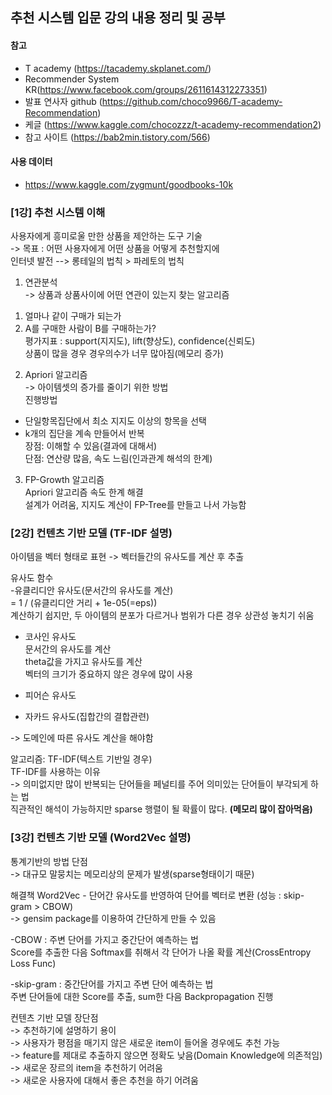 ## 추천 시스템 입문 강의 내용 정리 및 공부  
#### 참고
- T academy (https://tacademy.skplanet.com/)  
- Recommender System KR(https://www.facebook.com/groups/2611614312273351)  
- 발표 연사자 github (https://github.com/choco9966/T-academy-Recommendation)  
- 케글 (https://www.kaggle.com/chocozzz/t-academy-recommendation2)  
- 참고 사이트 (https://bab2min.tistory.com/566)

#### 사용 데이터
- https://www.kaggle.com/zygmunt/goodbooks-10k  

### [1강] 추천 시스템 이해  

사용자에게 흥미로울 만한 상품을 제안하는 도구 기술  
-> 목표 : 어떤 사용자에게 어떤 상품을 어떻게 추천할지에  
인터넷 발전 --> 롱테일의 법칙 > 파레토의 법칙  

1. 연관분석  
-> 상품과 상품사이에 어떤 연관이 있는지 찾는 알고리즘  
1) 얼마나 같이 구매가 되는가  
2) A를 구매한 사람이 B를 구매하는가?  
평가지표 : support(지지도), lift(향상도), confidence(신뢰도)  
상품이 많을 경우 경우의수가 너무 많아짐(메모리 증가)  

2. Apriori 알고리즘  
-> 아이템셋의 증가를 줄이기 위한 방법  
진행방법  
- 단일항목집단에서 최소 지지도 이상의 항목을 선택  
- k개의 집단을 계속 만들어서 반복  
장점: 이해할 수 있음(결과에 대해서)  
단점: 연산량 많음, 속도 느림(인과관계 해석의 한계)  

3. FP-Growth 알고리즘  
Apriori 알고리즘 속도 한계 해결  
설계가 어려움, 지지도 계산이 FP-Tree를 만들고 나서 가능함  

### [2강] 컨텐츠 기반 모델 (TF-IDF 설명)  
아이템을 벡터 형태로 표현 -> 벡터들간의 유사도를 계산 후 추출  

유사도 함수  
-유클리디안 유사도(문서간의 유사도를 계산)  
= 1 / (유클리디안 거리 + 1e-05(=eps))  
계산하기 쉽지만, 두 아이템의 분포가 다르거나 범위가 다른 경우 상관성 놓치기 쉬움  

- 코사인 유사도  
문서간의 유사도를 계산  
theta값을 가지고 유사도를 계산  
벡터의 크기가 중요하지 않은 경우에 많이 사용  

- 피어슨 유사도  
- 자카드 유사도(집합간의 결합관련)  

-> 도메인에 따른 유사도 계산을 해야함  

알고리즘: TF-IDF(텍스트 기반일 경우)  
TF-IDF를 사용하는 이유  
-> 의미없지만 많이 반복되는 단어들을 페널티를 주어 의미있는 단어들이 부각되게 하는 법  
직관적인 해석이 가능하지만 sparse 행렬이 될 확률이 많다. **(메모리 많이 잡아먹음)**  

### [3강] 컨텐츠 기반 모델 (Word2Vec 설명)
통계기반의 방법 단점  
-> 대규모 말뭉치는 메모리상의 문제가 발생(sparse형태이기 때문)  

해결책
Word2Vec - 단어간 유사도를 반영하여 단어를 벡터로 변환 (성능 : skip-gram > CBOW)  
-> gensim package를 이용하여 간단하게 만들 수 있음  

-CBOW : 주변 단어를 가지고 중간단어 예측하는 법  
Score를 추출한 다음 Softmax를 취해서 각 단어가 나올 확률 계산(CrossEntropy Loss Func)  

-skip-gram : 중간단어를 가지고 주변 단어 예측하는 법  
주변 단어들에 대한 Score를 추출, sum한 다음 Backpropagation 진행  

컨텐츠 기반 모델 장단점  
-> 추천하기에 설명하기 용이  
-> 사용자가 평점을 매기지 않은 새로운 item이 들어올 경우에도 추천 가능  
-> feature를 제대로 추출하지 않으면 정확도 낮음(Domain Knowledge에 의존적임)  
-> 새로운 장르의 item을 추천하기 어려움  
-> 새로운 사용자에 대해서 좋은 추천을 하기 어려움  

 
